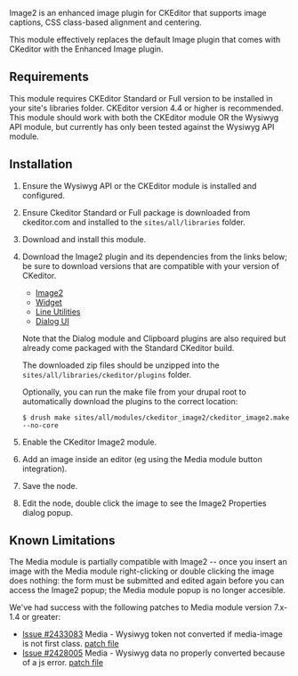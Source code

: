 Image2 is an enhanced image plugin for CKEditor that supports image captions,
CSS class-based alignment and centering.

This module effectively replaces the default Image plugin that comes with
CKeditor with the Enhanced Image plugin.

Requirements
------------

This module requires CKEditor Standard or Full version to be installed in your
site's libraries folder. CKEditor version 4.4 or higher is recommended. This
module should work with both the CKEditor module OR the Wysiwyg API module,
but currently has only been tested against the Wysiwyg API module.

Installation
------------

1.  Ensure the Wysiwyg API or the CKEditor module is installed and configured.

2.  Ensure Ckeditor Standard or Full package is downloaded from ckeditor.com
    and installed to the `sites/all/libraries` folder.

3.  Download and install this module.

4.  Download the Image2 plugin and its dependencies from the links below; be
    sure to download versions that are compatible with your version of CKeditor.

    * [Image2](http://ckeditor.com/addons/image2)
    * [Widget](http://ckeditor.com/addons/widget)
    * [Line Utilities](http://ckeditor.com/addons/lineutils)
    * [Dialog UI](http://ckeditor.com/addons/dialogui)

    Note that the Dialog module and Clipboard plugins are also required but
    already come packaged with the Standard CKeditor build.

    The downloaded zip files should be unzipped into the
    `sites/all/libraries/ckeditor/plugins` folder.

    Optionally, you can run the make file from your drupal root to automatically
    download the plugins to the correct location:

        $ drush make sites/all/modules/ckeditor_image2/ckeditor_image2.make --no-core

5.  Enable the CKeditor Image2 module.

6.  Add an image inside an editor (eg using the Media module button integration).

7.  Save the node.

8.  Edit the node, double click the image to see the Image2 Properties dialog popup.


Known Limitations
-----------------

The Media module is partially compatible with Image2 -- once you insert an
image with the Media module right-clicking or double clicking the image does
nothing: the form must be submitted and edited again before you can access
the Image2 popup; the Media module popup is no longer accesible.

We've had success with the following patches to Media module version 7.x-1.4
or greater:

* [Issue #2433083](https://www.drupal.org/node/2433083)
    Media - Wysiwyg token not converted if media-image is not first class.
    [patch file](https://www.drupal.org/files/issues/media-wysiwyg-ckeditor-image2-2433083-3.patch)
* [Issue #2428005](https://www.drupal.org/node/2428005)
    Media - Wysiwyg data no properly converted because of a js error.
    [patch file](https://www.drupal.org/files/issues/media_fix.patch)
